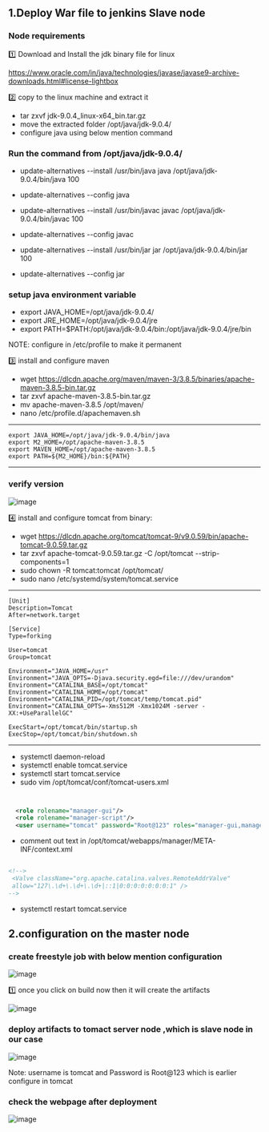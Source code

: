 <h2>1.Deploy War file to jenkins Slave node</h2>

<h3> Node requirements </h3>

:one: Download and Install the jdk binary file for linux

https://www.oracle.com/in/java/technologies/javase/javase9-archive-downloads.html#license-lightbox

:two: copy to the linux machine and extract it

- tar zxvf jdk-9.0.4_linux-x64_bin.tar.gz
- move the extracted folder /opt/java/jdk-9.0.4/
- configure java using below mention command 

<h3>Run the command from /opt/java/jdk-9.0.4/ </h3>

- update-alternatives --install /usr/bin/java java /opt/java/jdk-9.0.4/bin/java 100
- update-alternatives --config java

- update-alternatives --install /usr/bin/javac javac /opt/java/jdk-9.0.4/bin/javac 100
- update-alternatives --config javac

- update-alternatives --install /usr/bin/jar jar /opt/java/jdk-9.0.4/bin/jar 100
- update-alternatives --config jar

<h3> setup java environment variable </h3>

- export JAVA_HOME=/opt/java/jdk-9.0.4/
- export JRE_HOME=/opt/java/jdk-9.0.4/jre
- export PATH=$PATH:/opt/java/jdk-9.0.4/bin:/opt/java/jdk-9.0.4/jre/bin

NOTE: configure in /etc/profile to make it permanent

:three: install and configure maven 

- wget https://dlcdn.apache.org/maven/maven-3/3.8.5/binaries/apache-maven-3.8.5-bin.tar.gz
- tar zxvf apache-maven-3.8.5-bin.tar.gz
- mv  apache-maven-3.8.5 /opt/maven/
- nano /etc/profile.d/apachemaven.sh
  
---
    export JAVA_HOME=/opt/java/jdk-9.0.4/bin/java
    export M2_HOME=/opt/apache-maven-3.8.5
    export MAVEN_HOME=/opt/apache-maven-3.8.5
    export PATH=${M2_HOME}/bin:${PATH}
---

<h3>verify version </h3>

![image](https://github.com/vijayendrar/devsecops/blob/main/Jenkins/images/version.PNG)

:four: install and configure tomcat from binary:

- wget https://dlcdn.apache.org/tomcat/tomcat-9/v9.0.59/bin/apache-tomcat-9.0.59.tar.gz
- tar zxvf apache-tomcat-9.0.59.tar.gz -C  /opt/tomcat --strip-components=1
- sudo chown -R tomcat:tomcat /opt/tomcat/
- sudo nano /etc/systemd/system/tomcat.service

---
    [Unit]
    Description=Tomcat
    After=network.target

    [Service]
    Type=forking

    User=tomcat
    Group=tomcat

    Environment="JAVA_HOME=/usr"
    Environment="JAVA_OPTS=-Djava.security.egd=file:///dev/urandom"
    Environment="CATALINA_BASE=/opt/tomcat"
    Environment="CATALINA_HOME=/opt/tomcat"
    Environment="CATALINA_PID=/opt/tomcat/temp/tomcat.pid"
    Environment="CATALINA_OPTS=-Xms512M -Xmx1024M -server -XX:+UseParallelGC"

    ExecStart=/opt/tomcat/bin/startup.sh
    ExecStop=/opt/tomcat/bin/shutdown.sh
---

- systemctl daemon-reload 
- systemctl enable tomcat.service
- systemctl start tomcat.service
- sudo vim /opt/tomcat/conf/tomcat-users.xml

```xml


  <role rolename="manager-gui"/>
  <role rolename="manager-script"/>
  <user username="tomcat" password="Root@123" roles="manager-gui,manager-script"/>

```  
- comment out text in /opt/tomcat/webapps/manager/META-INF/context.xml

```xml 

<!-->
 <Valve className="org.apache.catalina.valves.RemoteAddrValve"
 allow="127\.\d+\.\d+\.\d+|::1|0:0:0:0:0:0:0:1" />
-->

```
- systemctl restart tomcat.service

<h2>2.configuration on the master node </h2>

<h3> create freestyle job with below mention configuration </h3>

![image](https://github.com/vijayendrar/devsecops/blob/main/Jenkins/images/packageapp.jpg)

:one: once you click on build now then it will create the artifacts

![image](https://github.com/vijayendrar/devsecops/blob/main/Jenkins/images/artifacts.jpg)


<h3>deploy artifacts to  tomact server node ,which is slave node in our case</h3>

![image](https://github.com/vijayendrar/devsecops/blob/main/Jenkins/images/deploy.jpg)

Note: username is tomcat and Password is Root@123 which is earlier configure in tomcat 

<h3>check the webpage after deployment</h3>

![image](https://github.com/vijayendrar/devsecops/blob/main/Jenkins/images/nodeapp.jpg)
  